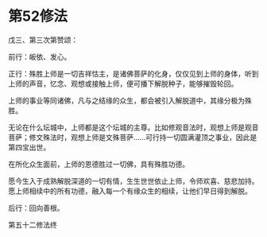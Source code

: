 # 第52修法

戊三、第三次第赞颂：

前行：皈依、发心。

正行：殊胜上师是一切吉祥怙主，是诸佛菩萨的化身，仅仅见到上师的身体，听到上师的声音，忆念、观想或接触上师，便可播下解脱种子，能够摧毁轮回。

上师的事业等同诸佛，凡与之结缘的众生，都会被引入解脱道中，其缘分极为殊胜。

无论在什么坛城中，上师都是这个坛城的主尊。比如修观音法时，观想上师是观音菩萨；修文殊法时，观想上师是文殊菩萨……可行持一切圆满灌顶之事业，因此是第四宝出世。

在所化众生面前，上师的恩德胜过一切佛，具有殊胜功德。

愿今生入于成熟解脱深道的一切有情，生生世世依止上师，令师欢喜、慈悲加持。愿上师相续中的所有功德，融入每一个有缘众生的相续，让他们早日得到解脱。

后行：回向善根。

第五十二修法终

